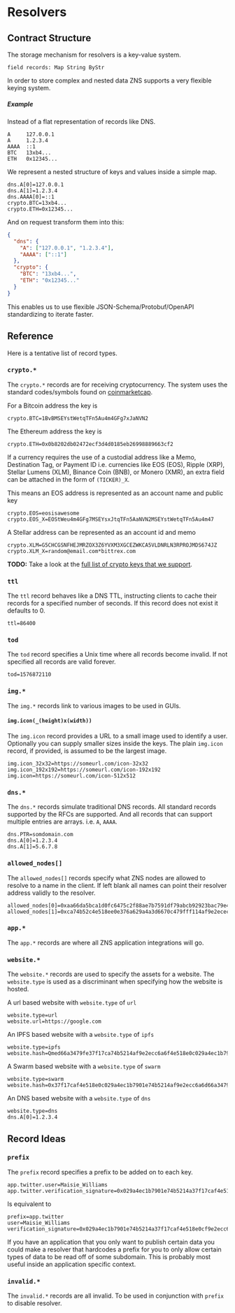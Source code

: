 # Resolvers

## Contract Structure

The storage mechanism for resolvers is a key-value system.

```
field records: Map String ByStr
```

In order to store complex and nested data ZNS supports a very flexible keying
system.

##### Example

Instead of a flat representation of records like DNS.

```
A     127.0.0.1
A     1.2.3.4
AAAA  ::1
BTC   13xb4...
ETH   0x12345...
```

We represent a nested structure of keys and values inside a simple map.

```
dns.A[0]=127.0.0.1
dns.A[1]=1.2.3.4
dns.AAAA[0]=::1
crypto.BTC=13xb4...
crypto.ETH=0x12345...
```

And on request transform them into this:

```json
{
  "dns": {
    "A": ["127.0.0.1", "1.2.3.4"],
    "AAAA": ["::1"]
  },
  "crypto": {
    "BTC": "13xb4...",
    "ETH": "0x12345..."
  }
}
```

This enables us to use flexible JSON-Schema/Protobuf/OpenAPI standardizing to
iterate faster.

## Reference

Here is a tentative list of record types.

### `crypto.*`

The `crypto.*` records are for receiving cryptocurrency. The system uses the
standard codes/symbols found on [coinmarketcap](https://coinmarketcap.com).

For a Bitcoin address the key is

```
crypto.BTC=1BvBMSEYstWetqTFn5Au4m4GFg7xJaNVN2
```

The Ethereum address the key is

```
crypto.ETH=0x0b8202db02472ecf3d4d0185eb26998889663cf2
```

If a currency requires the use of a custodial address like a Memo, Destination
Tag, or Payment ID i.e. currencies like EOS (EOS), Ripple (XRP), Stellar Lumens
(XLM), Binance Coin (BNB), or Monero (XMR), an extra field can be attached in
the form of `(TICKER)_X`.

This means an EOS address is represented as an account name and public key

```
crypto.EOS=eosisawesome
crypto.EOS_X=EOStWeu4m4GFg7MSEYsxJtqTFn5AaNVN2MSEYstWetqTFn5Au4m47
```

A Stellar address can be represented as an account id and memo

```
crypto.XLM=G5CHCGSNFHEJMRZOX3Z6YVXM3XGCEZWKCA5VLDNRLN3RPROJMDS674JZ
crypto.XLM_X=random@email.com*bittrex.com
```

**TODO:** Take a look at the
[full list of crypto keys that we support](./crypto_tickers.csv).

### `ttl`

The `ttl` record behaves like a DNS TTL, instructing clients to cache their
records for a specified number of seconds. If this record does not exist it
defaults to 0.

```
ttl=86400
```

### `tod`

The `tod` record specifies a Unix time where all records become invalid. If not
specified all records are valid forever.

```
tod=1576872110
```

### `img.*`

The `img.*` records link to various images to be used in GUIs.

#### `img.icon(_(height)x(width))`

The `img.icon` record provides a URL to a small image used to identify a user.
Optionally you can supply smaller sizes inside the keys. The plain `img.icon`
record, if provided, is assumed to be the largest image.

```
img.icon_32x32=https://someurl.com/icon-32x32
img.icon_192x192=https://someurl.com/icon-192x192
img.icon=https://someurl.com/icon-512x512
```

### `dns.*`

The `dns.*` records simulate traditional DNS records. All standard records
supported by the RFCs are supported. And all records that can support multiple
entries are arrays. i.e. `A`, `AAAA`.

```
dns.PTR=somdomain.com
dns.A[0]=1.2.3.4
dns.A[1]=5.6.7.8
```

### `allowed_nodes[]`

The `allowed_nodes[]` records specify what ZNS nodes are allowed to resolve to a
name in the client. If left blank all names can point their resolver address
validly to the resolver.

```
allowed_nodes[0]=0xaa66da5bca1d0fc6475c2f88ae7b7591df79abcb92923bac79e41ccc44a89efc
allowed_nodes[1]=0xca74b52c4e518ee0e376a629a4a3d6670c479fff114af9e2ecec1b790107dd12
```

### `app.*`

The `app.*` records are where all ZNS application integrations will go.

### `website.*`

The `website.*` records are used to specify the assets for a website. The
`website.type` is used as a discriminant when specifying how the website is
hosted.

A url based website with `website.type` of `url`

```
website.type=url
website.url=https://google.com
```

An IPFS based website with a `website.type` of `ipfs`

```
website.type=ipfs
website.hash=Qmed66a3479fe37f17ca74b5214af9e2ecc6a6f4e518e0c029a4ec1b790107dd12
```

A Swarm based website with a `website.type` of `swarm`

```
website.type=swarm
website.hash=0x37f17caf4e518e0c029a4ec1b7901e74b5214af9e2ecc6a6d66a3479fe07dd12
```

An DNS based website with a `website.type` of `dns`

```
website.type=dns
dns.A[0]=1.2.3.4
```

## Record Ideas

### `prefix`

The `prefix` record specifies a prefix to be added on to each key.

```
app.twitter.user=Maisie_Williams
app.twitter.verification_signature=0x029a4ec1b7901e74b5214a37f17caf4e518e0cf9e2ecc6a6d66a3479fe07dd12
```

Is equivalent to

```
prefix=app.twitter
user=Maisie_Williams
verification_signature=0x029a4ec1b7901e74b5214a37f17caf4e518e0cf9e2ecc6a6d66a3479fe07dd12
```

If you have an application that you only want to publish certain data you could
make a resolver that hardcodes a prefix for you to only allow certain types of
data to be read off of some subdomain. This is probably most useful inside an
application specific context.

### `invalid.*`

The `invalid.*` records are all invalid. To be used in conjunction with `prefix`
to disable resolver.
